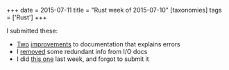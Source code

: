 +++
date = 2015-07-11
title = "Rust week of 2015-07-10"
[taxonomies]
tags = ['Rust']
+++

I submitted these:

-   [Two] [improvements] to documentation that explains errors
-   I [removed] some redundant info from I/O docs
-   I did [this one] last week, and forgot to submit it

  [Two]: https://github.com/rust-lang/rust/pull/26973
  [improvements]: https://github.com/rust-lang/rust/pull/26976
  [removed]: https://github.com/rust-lang/rust/pull/26979
  [this one]: https://github.com/rust-lang/rust/pull/26974
